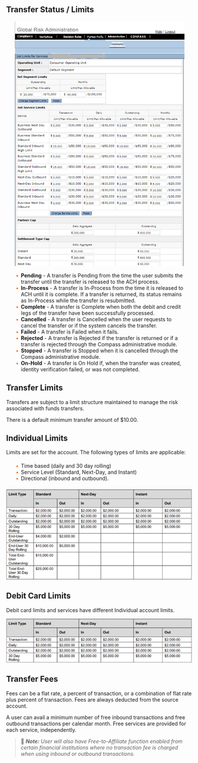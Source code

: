 ## Transfer Status / Limits

<div class="card-body">
<img src="https://raw.githubusercontent.com/Fiserv/transfer-now/develop/assets/images/GRA_Image for Transfer Status_Limits.png">
<ul>
<li><b>Pending</b> - A transfer is Pending from the time the user submits the transfer until the transfer is released to the ACH process.  </li>

<li><b>In-Process</b> - A transfer is In-Process from the time it is released to ACH until it is complete. If a transfer is returned, its status remains as In-Process while the transfer is resubmitted. </li>

<li><b>Complete</b> - A transfer is Complete when both the debit and credit legs of the transfer have been successfully processed. </li>

<li><b>Cancelled</b> - A transfer is Cancelled when the user requests to cancel the transfer or if the system cancels the transfer. </li>

<li><b>Failed</b> - A transfer is Failed when it fails.  </li>

<li><b>Rejected</b> - A transfer is Rejected if the transfer is returned or if a transfer is rejected through the Compass administrative module.  </li>

<li><b>Stopped</b> - A transfer is Stopped when it is cancelled through the Compass administrative module. </li>

<li><b>On-Hold</b> - A transfer is On Hold if, when the transfer was created, identity verification failed, or was not completed. </li>

</ul>
</div>

## Transfer Limits


Transfers are subject to a limit structure maintained to manage the risk associated with funds transfers. 

There is a default minimum transfer amount of $10.00. 

## Individual Limits

Limits are set for the account. The following types of limits are applicable: 

<div class="card-body">
<ul>
<li>Time based (daily and 30 day rolling)  </li>

<li>Service Level (Standard, Next-Day, and Instant)  </li>

<li>Directional (inbound and outbound).  </li>

</ul>
</div>

<center>

![image](../assets/images/Individual_limits.png) <br/>


</center>

## Debit Card Limits 

Debit card limits and services have different Individual account limits. 


<center>

![image](../assets/images/Debit_card_limits.png) <br/>

</center>


## Transfer Fees

Fees can be a flat rate, a percent of transaction, or a combination of flat rate plus percent of transaction. Fees are always deducted from the source account. 

A user can avail a minimum number of free inbound transactions and free outbound transactions per calendar month. Free services are provided for each service, independently. 


<!-- theme: info -->

 > :memo: _**Note:** User will also have Free-to-Affiliate function enabled from certain financial institutions where no transaction fee is charged when using inbound or outbound transactions._ 

&nbsp;

<style>
     .card-body {
        margin: 20px;
    }
    .card-body ul {
        list-style: none;
        padding-left: 20px;
    }
    .card-body ul li::before {
        content: "\2022";
        font-size: 1em;
        color: #f60;
        display: inline-block;
        width: 1em;
        margin-left: -1em;
    }
</style>